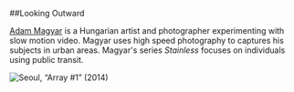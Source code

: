 ##Looking Outward

[Adam Magyar](http://www.magyaradam.com/) is a Hungarian artist and photographer experimenting with slow motion video.  Magyar uses high speed photography to captures his subjects in urban areas.  Magyar's series _Stainless_ focuses on individuals using public transit. 

![Seoul, “Array #1” (2014)](https://octodex.github.com/images/yaktocat.png)